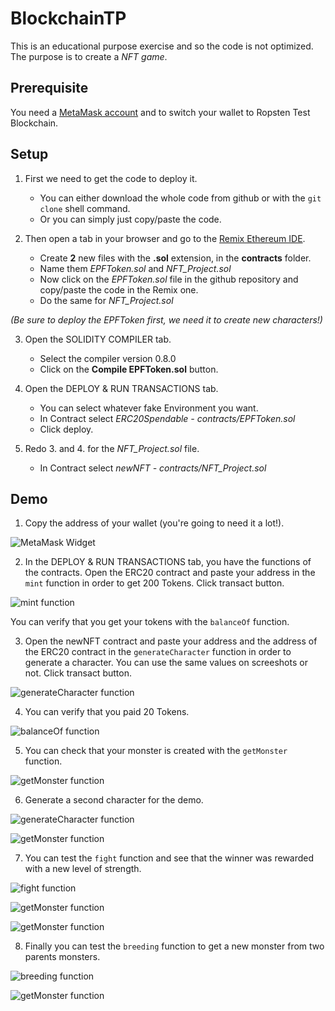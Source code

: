 # BlockchainTP

This is an educational purpose exercise and so the code is not optimized. 
The purpose is to create a _NFT game_. 

## Prerequisite

You need a [MetaMask account](https://metamask.io/) and to switch your wallet to Ropsten Test Blockchain.

## Setup 

1. First we need to get the code to deploy it.
    * You can either download the whole code from github or with the `git clone` shell command. 
    * Or you can simply just copy/paste the code.


2. Then open a tab in your browser and go to the [Remix Ethereum IDE](https://remix.ethereum.org/).
    * Create **2** new files with the **.sol** extension, in the **contracts** folder.
    * Name them _EPFToken.sol_ and *NFT_Project.sol*
    * Now click on the _EPFToken.sol_ file in the github repository and copy/paste the code in the Remix one.
    * Do the same for *NFT_Project.sol*


_(Be sure to deploy the EPFToken first, we need it to create new characters!)_

3. Open the SOLIDITY COMPILER tab.
    * Select the compiler version 0.8.0
    * Click on the __Compile EPFToken.sol__ button.


4. Open the DEPLOY & RUN TRANSACTIONS tab.
    * You can select whatever fake Environment you want.
    * In Contract select _ERC20Spendable - contracts/EPFToken.sol_ 
    * Click deploy.


5. Redo 3. and 4. for the *NFT_Project.sol* file.
    * In Contract select *newNFT - contracts/NFT_Project.sol* 



## Demo

1. Copy the address of your wallet (you're going to need it a lot!).

![MetaMask Widget](./Demo/0.png)


2. In the DEPLOY & RUN TRANSACTIONS tab, you have the functions of the contracts. Open the ERC20 contract and paste your address in the `mint` function in order to get 200 Tokens. Click transact button.

![mint function](./Demo/1.png)

You can verify that you get your tokens with the `balanceOf` function.


3. Open the newNFT contract and paste your address and the address of the ERC20 contract in the `generateCharacter` function in order to generate a character. You can use the same values on screeshots or not. Click transact button.

![generateCharacter function](./Demo/2.png)


4. You can verify that you paid 20 Tokens.

![balanceOf function](./Demo/3.png)


5. You can check that your monster is created with the `getMonster` function.

![getMonster function](./Demo/4.png)


6. Generate a second character for the demo.

![generateCharacter function](./Demo/5.png)

![getMonster function](./Demo/6.png)


7. You can test the `fight` function and see that the winner was rewarded with a new level of strength.

![fight function](./Demo/7.png)

![getMonster function](./Demo/8.png)

![getMonster function](./Demo/9.png)


8. Finally you can test the `breeding` function to get a new monster from two parents monsters.

![breeding function](./Demo/10.png)

![getMonster function](./Demo/11.png)
